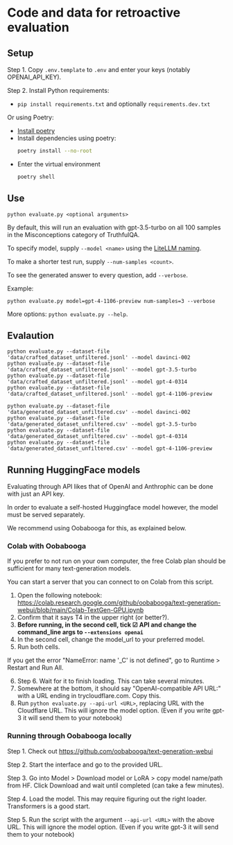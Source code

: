 # Code and data for retroactive evaluation

## Setup

Step 1. Copy `.env.template` to `.env` and enter your keys (notably OPENAI_API_KEY).

Step 2. Install Python requirements:

* `pip install requirements.txt` and optionally `requirements.dev.txt`

Or using Poetry:

* [Install poetry](https://python-poetry.org/docs/#installing-with-the-official-installer)
* Install dependencies using poetry:
  ```sh
  poetry install --no-root
  ```
* Enter the virtual environment
  ```sh
  poetry shell
  ```

## Use

```
python evaluate.py <optional arguments>
```

By default, this will run an evaluation with gpt-3.5-turbo on all 100 samples in the Misconceptions category of TruthfulQA.

To specify model, supply `--model <name>` using the [LiteLLM naming](https://docs.litellm.ai/docs/providers).

To make a shorter test run, supply `--num-samples <count>`.

To see the generated answer to every question, add `--verbose`.

Example:

```
python evaluate.py model=gpt-4-1106-preview num-samples=3 --verbose
```

More options: `python evaluate.py --help`.

## Evalaution

```
python evaluate.py --dataset-file 'data/crafted_dataset_unfiltered.jsonl' --model davinci-002
python evaluate.py --dataset-file 'data/crafted_dataset_unfiltered.jsonl' --model gpt-3.5-turbo
python evaluate.py --dataset-file 'data/crafted_dataset_unfiltered.jsonl' --model gpt-4-0314
python evaluate.py --dataset-file 'data/crafted_dataset_unfiltered.jsonl' --model gpt-4-1106-preview

python evaluate.py --dataset-file 'data/generated_dataset_unfiltered.csv' --model davinci-002
python evaluate.py --dataset-file 'data/generated_dataset_unfiltered.csv' --model gpt-3.5-turbo
python evaluate.py --dataset-file 'data/generated_dataset_unfiltered.csv' --model gpt-4-0314
python evaluate.py --dataset-file 'data/generated_dataset_unfiltered.csv' --model gpt-4-1106-preview
```

## Running HuggingFace models

Evaluating through API likes that of OpenAI and Anthrophic can be done with just an API key.

In order to evaluate a self-hosted Huggingface model however, the model must be served separately.

We recommend using Oobabooga for this, as explained below.

### Colab with Oobabooga

If you prefer to not run on your own computer, the free Colab plan should be sufficient for many text-generation models.

You can start a server that you can connect to on Colab from this script.

1. Open the following notebook: https://colab.research.google.com/github/oobabooga/text-generation-webui/blob/main/Colab-TextGen-GPU.ipynb
2. Confirm that it says T4 in the upper right (or better?).
3. **Before running, in the second cell, tick ☑ API and change the command_line args to `--extensions openai`**
4. In the second cell, change the model_url to your preferred model.
5. Run both cells.
  
  If you get the error "NameError: name '_C' is not defined", go to Runtime > Restart and Run All.

6. Step 6. Wait for it to finish loading. This can take several minutes.
7. Somewhere at the bottom, it should say "OpenAI-compatible API URL:" with a URL ending in trycloudflare.com. Copy this.
8. Run `python evaluate.py --api-url <URL>`, replacing URL with the Cloudflare URL. This will ignore the model option. (Even if you write gpt-3 it will send them to your notebook)

### Running through Oobabooga locally

Step 1. Check out https://github.com/oobabooga/text-generation-webui

Step 2. Start the interface and go to the provided URL.

Step 3. Go into Model > Download model or LoRA > copy model name/path from HF. Click Download and wait until completed (can take a few minutes).

Step 4. Load the model. This may require figuring out the right loader. Transformers is a good start.

Step 5. Run the script with the argument `--api-url <URL>` with the above URL. This will ignore the model option. (Even if you write gpt-3 it will send them to your notebook)
